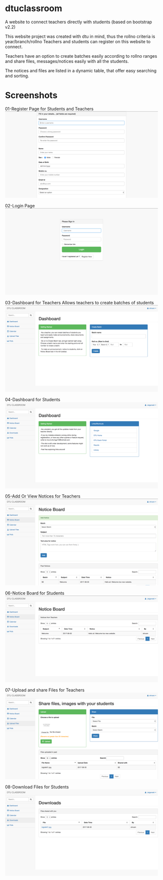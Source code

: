 # dtuclassroom
A website to connect teachers directly with students (based on bootstrap v2.2)

This website project was created with dtu in mind, thus the rollno criteria is year/branch/rollno
Teachers and students can register on this website to connect.

Teachers have an option to create batches easily according to rollno ranges 
and share files, messages/notices easily with all the students.

The notices and files are listed in a dynamic table, that offer easy searching and sorting.

# Screenshots
01-Register Page for Students and Teachers
![01-Register](/screenshots/register.png?raw=true "01-Register")

02-Login Page
![02-Login](/screenshots/login.png?raw=true "02-Login")

03-Dashboard for Teachers
Allows teachers to create batches of students
![03-Teacher's Dashboard](/screenshots/teacherDashboard.png?raw=true "03-Teacher's Dashboard")

04-Dashboard for Students
![04-Student's Dashboard](/screenshots/studentDashboard.png?raw=true "04-Student's Dashboard")

05-Add Or View Notices for Teachers
![05-Teacher's Noticeboard](/screenshots/teacherNoticeBoard.png?raw=true "05-Teacher's Noticeboard")

06-Notice Board for Students
![06-Student's Noticeboard](/screenshots/studentNoticeBoard.png?raw=true "06-Student's Noticeboard")

07-Upload and share Files for Teachers
![07-Upload and share Files](/screenshots/uploadFile.png?raw=true "07-Upload and share Files")

08-Download Files for Students
![08-Download File](/screenshots/downloads.png?raw=true "08-Download File")
